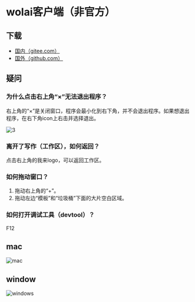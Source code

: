 # wolai客户端（非官方）

## 下载

- [国内（gitee.com）](https://gitee.com/lake2/wolai_desktop/releases)
- [国外（github.com）](https://github.com/lake2/wolai_desktop/releases)

## 疑问

### 为什么点击右上角“×”无法退出程序？
右上角的“×”是关闭窗口，程序会最小化到右下角，并不会退出程序。如果想退出程序，在右下角icon上右击并选择退出。

![3](https://images.gitee.com/uploads/images/2020/0912/153628_0e09e8d7_2068361.gif)

### 离开了写作（工作区），如何返回？
点击右上角的我来logo，可以返回工作区。

### 如何拖动窗口？
1. 拖动右上角的“+”。
2. 拖动左边“模板”和“垃圾桶”下面的大片空白区域。

### 如何打开调试工具（devtool）？

F12

## mac

![mac](https://images.gitee.com/uploads/images/2020/0912/153238_478a1c6a_2068361.png)

## window

![windows](https://images.gitee.com/uploads/images/2020/0912/153246_9455cb78_2068361.png)

